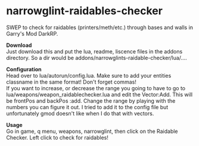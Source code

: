 # narrowglint-raidables-checker
SWEP to check for raidables (printers/meth/etc.) through bases and walls in Garry's Mod DarkRP.


**Download**  
Just download this and put the lua, readme, liscence files in the addons directory. So a dir would be addons/narrowglints-raidable-checker/lua/....

**Configuration**  
Head over to lua/autorun/config.lua. Make sure to add your entities classname in the same format! Don't forget commas!  
If you want to increase, or decrease the range you going to have to go to lua/weapons/weapon_raidablechecker.lua and edit the Vector:Add. This will be frontPos and backPos :add. Change the range by playing with the numbers you can figure it out. I tried to add it to the config file but unfortunately gmod doesn't like when I do that with vectors.

**Usage**  
Go in game, q menu, weapons, narrowglint, then click on the Raidable Checker. Left click to check for raidables!
